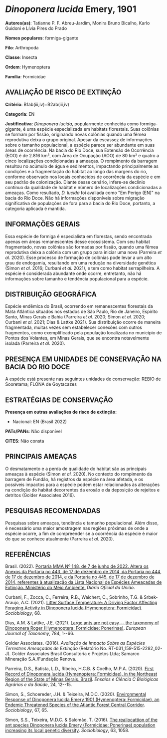 # *Dinoponera lucida* Emery, 1901

**Autores(as)**: Tatianne P. F. Abreu-Jardim, Monira Bruno Bicalho, Karlo Guidoni e Lívia Pires do Prado

**Nomes populares**: formiga-gigante

**Filo**: Arthropoda

**Classe**: Insecta

**Ordem**: Hymenoptera

**Família**: Formicidae

## AVALIAÇÃO DE RISCO DE EXTINÇÃO

**Critério**: B1ab(iii,iv)+B2ab(iii,iv)

**Categoria**: EN

**Justificativa**: *Dinoponera lucida*, popularmente conhecida como formiga-gigante, é uma espécie especializada em habitats florestais.  Suas colônias se formam por fissão, originando novas colônias quando uma fêmea reprodutiva deixa o grupo original. Apesar da escassez de informações sobre o tamanho populacional, a espécie parece ser abundante em suas áreas de ocorrência. Na bacia do Rio Doce, sua Extensão de Ocorrência (EOO) é de 2.816 km², com Área de Ocupação (AOO) de 80 km² e quatro a cinco localizações condicionadas a ameaças. O rompimento da barragem resultou no acúmulo de água e sedimentos, impactando principalmente as condições e a fragmentação do habitat ao longo das margens do rio, conforme observado nos locais conhecidos de ocorrência da espécie e em seu padrão de colonização. Diante desse cenário, infere-se declínio contínuo da qualidade de habitat e número de localizações condicionadas a ameaças. Como resultado, *D. lucida* foi
avaliada como "Em Perigo (EN)" na bacia do Rio Doce. Não há informações disponíveis sobre migração significativa de populações de fora para a bacia do Rio Doce, portanto, a categoria aplicada é mantida.

## INFORMAÇÕES GERAIS

Essa espécie de formiga é especialista em florestas, sendo encontrada apenas em áreas remanescentes desse ecossistema. Com seu habitat fragmentado, novas colônias são formadas por fissão, quando uma fêmea reprodutiva deixa a colônia com um grupo para iniciar uma nova (Parreira *et al.* 2020). Esse processo de formação de colônias pode levar a um alto grau de endogamia, resultando em uma redução na diversidade genética (Simon *et al.* 2016; Curbani *et al.* 2021), e tem como habitat serrapilheira. A espécie é considerada abundante onde ocorre, entretanto, não há informações sobre tamanho e tendência populacional para a espécie.

## DISTRIBUIÇÃO GEOGRÁFICA

Espécie endêmica do Brasil, ocorrendo em remanescentes florestais da Mata Atlântica situados nos estados de São Paulo, Rio de Janeiro, Espírito Santo, Minas Gerais e Bahia (Parreira *et al.* 2020; Simon *et al.* 2020; Curbani *et al.* 2021; Dias & Lattke 2021). Sua distribuição ocorre de maneira fragmentada, muitas vezes sem estabelecer conexões com outros fragmentos, como exemplificado pela população localizada no município de Pontos dos Volantes, em Minas Gerais, que se encontra notavelmente isolada (Parreira *et al.* 2020).

## PRESENÇA EM UNIDADES DE CONSERVAÇÃO NA BACIA DO RIO DOCE

A espécie está presente nas seguintes unidades de conservação: REBIO de Sooretama; FLONA de Goytacazes

## ESTRATÉGIAS DE CONSERVAÇÃO

**Presença em outras avaliações de risco de extinção:**

-   Nacional: EN (Brasil 2022)

**PATs/PANs**: Não disponível

**CITES**: Não consta

## PRINCIPAIS AMEAÇAS

O desmatamento e a perda de qualidade do habitat são as principais ameaças à espécie (Simon *et al.* 2020). No contexto do rompimento da barragem de Fundão, há registros da espécie na área afetada, e os possíveis impactos para a espécie podem estar relacionados às alterações na condição do habitat decorrentes da erosão e da deposição de rejeitos e detritos (Golder Associates 2016).

## PESQUISAS RECOMENDADAS

Pesquisas sobre ameaças, tendência e tamanho populacional. Além disso, é necessário uma maior amostragem nas regiões próximas de onde a espécie ocorre, a fim de compreender se a ocorrência da espécie é maior do que se conhece atualmente (Parreira *et al.* 2020).

## REFERÊNCIAS

Brasil. (2022). [Portaria MMA Nº 148, de 7 de junho de 2022. Altera os Anexos da Portaria no 443, de 17 de dezembro de 2014, da Portaria no 444, de 17 de dezembro de 2014, e da Portaria no 445, de 17 de dezembro de 2014, referentes à atualização da Lista Nacional de Espécies Ameaçadas de Extinção. Ministério do Meio Ambiente.](https://in.gov.br/en/web/dou/-/portaria-mma-n-148-de-7-de-junho-de-2022-406272733) *Diário Oficial da União*.

Curbani, F., Zocca, C., Ferreira, R.B., Waichert, C., Sobrinho, T.G. & Srbek-Araujo, A.C. (2021). [Litter Surface Temperature: A Driving Factor Affecting Foraging Activity in Dinoponera lucida (Hymenoptera: Formicidae)](https://doi.org/10.13102/sociobiology.v68i1.6030).  *Sociobiology*, 68.

Dias, A.M. & Lattke, J.E. (2021). [Large ants are not easy -- the taxonomy of Dinoponera Roger (Hymenoptera: Formicidae: Ponerinae)](https://doi.org/10.5852/ejt.2021.784.1603). *European Journal of Taxonomy*, 784, 1--66.

Golder Associates. (2016). *Avaliação de Impacto Sobre as Espécies Terrestres Ameaçadas de Extinção* (Relatório No.  RT-031_159-515-2282_02-J). Golder Associates Brasil Consultoria e Projetos Ltda; Samarco Mineração S.A./Fundação Renova.

Parreira, D.S., Batista, L.D., Ribeiro, H.C.B. & Coelho, M.P.A. (2020).  [First Record of Dinoponera lucida (Hymenoptera: Formicidae), in the Northeast Region of the State of Minas Gerais, Brazil](https://doi.org/10.17921/1415-6938.2020v24n1p12-15). *Ensaios e Ciência C Biológicas Agrárias e da Saúde*, 24, 12--15.

Simon, S., Schoereder, J.H. & Teixeira, M.D.C. (2020). [Environmental Response of Dinoponera lucida Emery 1901 (Hymenoptera: Formicidae), an Endemic Threatened Species of the Atlantic Forest Central Corridor](https://doi.org/10.13102/sociobiology.v67i1.3662).  *Sociobiology*, 67, 65.

Simon, S.S., Teixeira, M.D.C. & Salomão, T. (2016). [The reallocattion of the ant species Dinoponera lucida Emery (Formicidae: Ponerinae) population increasing its local genetic diversity](https://doi.org/10.13102/sociobiology.v63i4.1074).  *Sociobiology*, 63, 1058.
